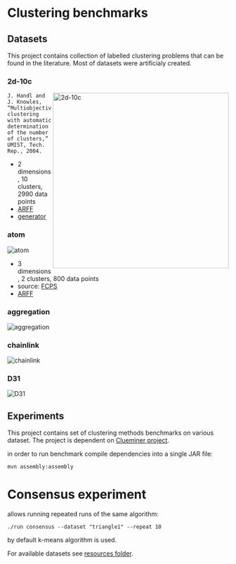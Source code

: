# Clustering benchmarks

## Datasets

This project contains collection of labelled clustering problems that can be found in the literature. Most of datasets were artificialy created.

### 2d-10c

<img alt="2d-10c" align="right" width="400px" src="https://github.com/deric/clustering-benchmark/blob/images/fig/artificial/2d-10c.png">

```
J. Handl and J. Knowles, “Multiobjective clustering with automatic
determination of the number of clusters,” UMIST, Tech. Rep., 2004.
```
* 2 dimensions, 10 clusters, 2990 data points
* [ARFF](https://github.com/deric/clustering-benchmark/blob/master/src/main/resources/datasets/artificial/2d-10c.arff)
* [generator](https://github.com/deric/handl-data-generators)

### atom

![atom](https://github.com/deric/clustering-benchmark/blob/images/fig/artificial/atom.png)

* 3 dimensions, 2 clusters, 800 data points
* source: [FCPS](https://www.uni-marburg.de/fb12/datenbionik/data?language_sync=1)
* [ARFF](https://github.com/deric/clustering-benchmark/blob/master/src/main/resources/datasets/artificial/atom.arff)

### aggregation

![aggregation](https://github.com/deric/clustering-benchmark/blob/images/fig/artificial/aggregation.png)

### chainlink

![chainlink](https://github.com/deric/clustering-benchmark/blob/images/fig/artificial/chainlink.png)


### D31

![D31](https://github.com/deric/clustering-benchmark/blob/images/fig/artificial/D31.png)


## Experiments

This project contains set of clustering methods benchmarks on various dataset. The project is dependent on [Clueminer project](https://github.com/deric/clueminer).

in order to run benchmark compile dependencies into a single JAR file:

    mvn assembly:assembly

# Consensus experiment

allows running repeated runs of the same algorithm:

```
./run consensus --dataset "triangle1" --repeat 10
```
by default k-means algorithm is used.

For available datasets see [resources folder](https://github.com/deric/clustering-benchmark/tree/master/src/main/resources/datasets/artificial).
